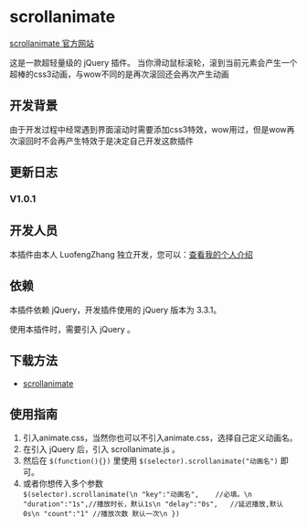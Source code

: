 ﻿# scrollanimate 
 
[scrollanimate 官方网站](http://www.zhchina.top)

这是一款超轻量级的 jQuery 插件。 当你滑动鼠标滚轮，滚到当前元素会产生一个超棒的css3动画，与wow不同的是再次滚回还会再次产生动画

## 开发背景

由于开发过程中经常遇到界面滚动时需要添加css3特效，wow用过，但是wow再次滚回时不会再产生特效于是决定自己开发这款插件

## 更新日志

### V1.0.1


## 开发人员

本插件由本人 LuofengZhang 独立开发，您可以：[查看我的个人介绍](http://www.zhchina.top)

## 依赖

本插件依赖 jQuery，开发插件使用的 jQuery 版本为 3.3.1。

使用本插件时，需要引入 jQuery 。

## 下载方法

- [scrollanimate](https://github.com/luofengzhang/scrollanimate) 

## 使用指南
1. 引入animate.css，当然你也可以不引入animate.css，选择自己定义动画名。
2. 在引入 jQuery 后，引入 scrollanimate.js 。
3. 然后在 `$(function(){})` 里使用 `$(selector).scrollanimate("动画名")` 即可。
4. 或者你想传入多个参数<br />
`$(selector).scrollanimate(\n
	"key":"动画名",	//必填。\n
	"duration":"1s",//播放时长，默认1s\n
	"delay":"0s",	//延迟播放,默认0s\n
	"count":"1"	//播放次数 默认一次\n
})`


